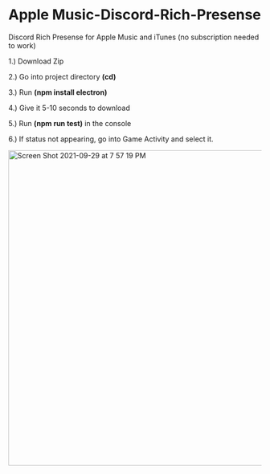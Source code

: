 # Apple Music-Discord-Rich-Presense
Discord Rich Presense for Apple Music and iTunes (no subscription needed to work)

1.) Download Zip

2.) Go into project directory **(cd)**

3.) Run **(npm install electron)**

4.) Give it 5-10 seconds to download

5.) Run **(npm run test)** in the console

6.) If status not appearing, go into Game Activity and select it.



<img width="628" alt="Screen Shot 2021-09-29 at 7 57 19 PM" src="https://user-images.githubusercontent.com/71937946/135364229-8e4b9b76-5b30-4695-86b2-9898a3fe88fc.png">
